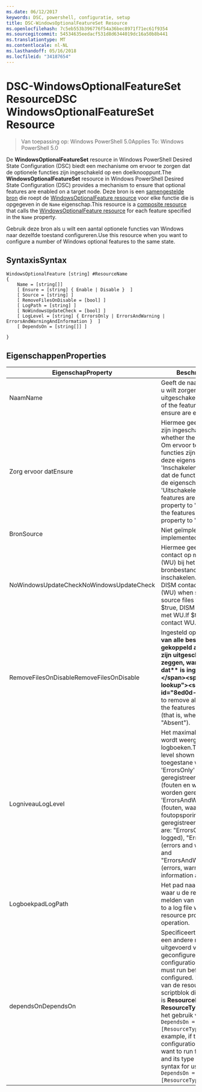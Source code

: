 ```yaml
---
ms.date: 06/12/2017
keywords: DSC, powershell, configuratie, setup
title: DSC-WindowsOptionalFeatureSet Resource
ms.openlocfilehash: 7c5eb553b396776f54a36bec8971f71ec61f9354
ms.sourcegitcommit: 54534635eedacf531d8d6344019dc16a50b8b441
ms.translationtype: MT
ms.contentlocale: nl-NL
ms.lasthandoff: 05/16/2018
ms.locfileid: "34187654"
---
```

# <a name="dsc-windowsoptionalfeatureset-resource"></a><span data-ttu-id="8ed0d-103">DSC-WindowsOptionalFeatureSet Resource</span><span class="sxs-lookup"><span data-stu-id="8ed0d-103">DSC WindowsOptionalFeatureSet Resource</span></span>

> <span data-ttu-id="8ed0d-104">Van toepassing op: Windows PowerShell 5.0</span><span class="sxs-lookup"><span data-stu-id="8ed0d-104">Applies To: Windows PowerShell 5.0</span></span>

<span data-ttu-id="8ed0d-105">De **WindowsOptionalFeatureSet** resource in Windows PowerShell Desired State Configuration (DSC) biedt een mechanisme om ervoor te zorgen dat de optionele functies zijn ingeschakeld op een doelknooppunt.</span><span class="sxs-lookup"><span data-stu-id="8ed0d-105">The **WindowsOptionalFeatureSet** resource in Windows PowerShell Desired State Configuration (DSC) provides a mechanism to ensure that optional features are enabled on a target node.</span></span>
<span data-ttu-id="8ed0d-106">Deze bron is een [samengestelde bron](authoringResourceComposite.md) die roept de [WindowsOptionalFeature resource](windowsOptionalFeatureResource.md) voor elke functie die is opgegeven in de `Name` eigenschap.</span><span class="sxs-lookup"><span data-stu-id="8ed0d-106">This resource is a [composite resource](authoringResourceComposite.md) that calls the [WindowsOptionalFeature resource](windowsOptionalFeatureResource.md) for each feature specified in the `Name` property.</span></span>

<span data-ttu-id="8ed0d-107">Gebruik deze bron als u wilt een aantal optionele functies van Windows naar dezelfde toestand configureren.</span><span class="sxs-lookup"><span data-stu-id="8ed0d-107">Use this resource when you want to configure a number of Windows optional features to the same state.</span></span>

## <a name="syntax"></a><span data-ttu-id="8ed0d-108">Syntaxis</span><span class="sxs-lookup"><span data-stu-id="8ed0d-108">Syntax</span></span>

```
WindowsOptionalFeature [string] #ResourceName
{
    Name = [string[]]
    [ Ensure = [string] { Enable | Disable }  ]
    [ Source = [string] ]
    [ RemoveFilesOnDisable = [bool] ]
    [ LogPath = [string] ]
    [ NoWindowsUpdateCheck = [bool] ]
    [ LogLevel = [string] { ErrorsOnly | ErrorsAndWarning | ErrorsAndWarningAndInformation }  ]
    [ DependsOn = [string[]] ]

}
```

## <a name="properties"></a><span data-ttu-id="8ed0d-109">Eigenschappen</span><span class="sxs-lookup"><span data-stu-id="8ed0d-109">Properties</span></span>

|  <span data-ttu-id="8ed0d-110">Eigenschap</span><span class="sxs-lookup"><span data-stu-id="8ed0d-110">Property</span></span>  |  <span data-ttu-id="8ed0d-111">Beschrijving</span><span class="sxs-lookup"><span data-stu-id="8ed0d-111">Description</span></span>   |
|---|---|
| <span data-ttu-id="8ed0d-112">Naam</span><span class="sxs-lookup"><span data-stu-id="8ed0d-112">Name</span></span>| <span data-ttu-id="8ed0d-113">Geeft de naam van de functies die u wilt zorgen zijn ingeschakeld of uitgeschakeld.</span><span class="sxs-lookup"><span data-stu-id="8ed0d-113">Indicates the name of the features that you want to ensure are enabled or disabled.</span></span>|
| <span data-ttu-id="8ed0d-114">Zorg ervoor dat</span><span class="sxs-lookup"><span data-stu-id="8ed0d-114">Ensure</span></span>| <span data-ttu-id="8ed0d-115">Hiermee geeft u op of de functies zijn ingeschakeld.</span><span class="sxs-lookup"><span data-stu-id="8ed0d-115">Specifies whether the features are enabled.</span></span> <span data-ttu-id="8ed0d-116">Om ervoor te zorgen dat de functies zijn ingeschakeld, stel deze eigenschap in op 'Inschakelen' om ervoor te zorgen dat de functies zijn uitgeschakeld, de eigenschap instellen op 'Uitschakelen'.</span><span class="sxs-lookup"><span data-stu-id="8ed0d-116">To ensure that the features are enabled, set this property to "Enable" To ensure that the features are disabled, set the property to "Disable".</span></span>|
| <span data-ttu-id="8ed0d-117">Bron</span><span class="sxs-lookup"><span data-stu-id="8ed0d-117">Source</span></span>| <span data-ttu-id="8ed0d-118">Niet geïmplementeerd.</span><span class="sxs-lookup"><span data-stu-id="8ed0d-118">Not implemented.</span></span>|
| <span data-ttu-id="8ed0d-119">NoWindowsUpdateCheck</span><span class="sxs-lookup"><span data-stu-id="8ed0d-119">NoWindowsUpdateCheck</span></span>| <span data-ttu-id="8ed0d-120">Hiermee geeft u op of DISM neemt contact op met Windows Update (WU) bij het zoeken naar de bronbestanden voor de functies inschakelen.</span><span class="sxs-lookup"><span data-stu-id="8ed0d-120">Specifies whether DISM contacts Windows Update (WU) when searching for the source files to enable features.</span></span> <span data-ttu-id="8ed0d-121">Als $true, DISM niet contact opneemt met WU.</span><span class="sxs-lookup"><span data-stu-id="8ed0d-121">If $true, DISM does not contact WU.</span></span>|
| <span data-ttu-id="8ed0d-122">RemoveFilesOnDisable</span><span class="sxs-lookup"><span data-stu-id="8ed0d-122">RemoveFilesOnDisable</span></span>| <span data-ttu-id="8ed0d-123">Ingesteld op **$true** verwijderen van alle bestanden die zijn gekoppeld aan de functies als ze zijn uitgeschakeld (dat wil zeggen, wanneer **Zorg ervoor dat** is ingesteld op 'Afwezig').</span><span class="sxs-lookup"><span data-stu-id="8ed0d-123">Set to **$true** to remove all files associated with the features when they are disabled (that is, when **Ensure** is set to "Absent").</span></span>|
| <span data-ttu-id="8ed0d-124">Logniveau</span><span class="sxs-lookup"><span data-stu-id="8ed0d-124">LogLevel</span></span>| <span data-ttu-id="8ed0d-125">Het maximale uitvoerniveau op die wordt weergegeven in de logboeken.</span><span class="sxs-lookup"><span data-stu-id="8ed0d-125">The maximum output level shown in the logs.</span></span> <span data-ttu-id="8ed0d-126">De toegestane waarden zijn: 'ErrorsOnly' (alleen fouten worden geregistreerd), 'ErrorsAndWarning' (fouten en waarschuwingen worden geregistreerd), en 'ErrorsAndWarningAndInformation' (fouten, waarschuwingen en foutopsporingsinformatie worden geregistreerd).</span><span class="sxs-lookup"><span data-stu-id="8ed0d-126">The accepted values are: "ErrorsOnly" (only errors are logged), "ErrorsAndWarning" (errors and warnings are logged), and "ErrorsAndWarningAndInformation" (errors, warnings, and debug information are logged).</span></span>|
| <span data-ttu-id="8ed0d-127">Logboekpad</span><span class="sxs-lookup"><span data-stu-id="8ed0d-127">LogPath</span></span>| <span data-ttu-id="8ed0d-128">Het pad naar een logboekbestand waar u de resourceprovider aan te melden van de bewerking.</span><span class="sxs-lookup"><span data-stu-id="8ed0d-128">The path to a log file where you want the resource provider to log the operation.</span></span>|
| <span data-ttu-id="8ed0d-129">dependsOn</span><span class="sxs-lookup"><span data-stu-id="8ed0d-129">DependsOn</span></span>| <span data-ttu-id="8ed0d-130">Specificeert dat de configuratie van een andere resource moet worden uitgevoerd voordat deze bron is geconfigureerd.</span><span class="sxs-lookup"><span data-stu-id="8ed0d-130">Specifies that the configuration of another resource must run before this resource is configured.</span></span> <span data-ttu-id="8ed0d-131">Bijvoorbeeld, als de ID van de resourceconfiguratie scriptblok die u wilt uitvoeren eerst is __ResourceName__ en het type __ResourceType__, de syntaxis voor het gebruik van deze eigenschap is `DependsOn = "[ResourceType]ResourceName"`.</span><span class="sxs-lookup"><span data-stu-id="8ed0d-131">For example, if the ID of the resource configuration script block that you want to run first is __ResourceName__ and its type is __ResourceType__, the syntax for using this property is `DependsOn = "[ResourceType]ResourceName"`.</span></span>|